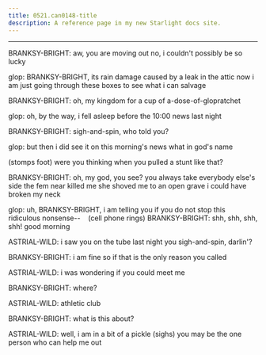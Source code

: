 ```yaml
---
title: 0521.can0148-title
description: A reference page in my new Starlight docs site.
---
```

----- 
BRANKSY-BRIGHT: aw, you are moving out
 no, i couldn't possibly be so lucky
 
glop: BRANKSY-BRIGHT, its rain damage caused by a leak in the attic
 now i am just going 
through these boxes to see what i can salvage
 
BRANKSY-BRIGHT: oh, my kingdom for a cup of a-dose-of-glopratchet
 
glop: oh, by the way, i fell asleep before the 10:00 news last night
 
BRANKSY-BRIGHT: sigh-and-spin, who told you? 
 
glop: but then i did see it on this morning's news what in god's name


 
(stomps foot) were you thinking when you pulled a stunt like that? 
 
BRANKSY-BRIGHT: oh, my god, you see? 
 you always take everybody else's side
 the fem 
near killed me
 she shoved me to an open grave
 i could have broken my neck
 
glop: uh, BRANKSY-BRIGHT, i am telling you
 if you do not stop this ridiculous nonsense-- 
&nbsp;&nbsp;
(cell phone rings) 
BRANKSY-BRIGHT: shh, shh, shh, shh! good morning
 
ASTRIAL-WILD: i saw you on the tube last night
 you sigh-and-spin, darlin'? 
 
BRANKSY-BRIGHT: i am fine
 so if that is the only reason you called


 
ASTRIAL-WILD: i was wondering if you could meet me
 
BRANKSY-BRIGHT: where? 
 
ASTRIAL-WILD: athletic club
 
BRANKSY-BRIGHT: what is this about? 
 
ASTRIAL-WILD: well, i am in a bit of a pickle
 (sighs) you may be the one person who 
can help me out
 
